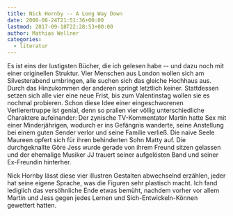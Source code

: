 ```yaml
---
title: Nick Hornby -- A Long Way Down
date: 2008-08-24T21:51:36+00:00
lastmod: 2017-09-18T22:28:53+00:00
author: Mathias Wellner
categories:
  - literatur
---
```

Es ist eins der lustigsten Bücher, die ich gelesen habe -- und dazu noch mit einer originellen Struktur. Vier Menschen aus London wollen sich am Silvesterabend umbringen, alle suchen sich das gleiche Hochhaus aus. Durch das Hinzukommen der anderen springt letztlich keiner. Stattdessen setzen sich alle vier eine neue Frist, bis zum Valentinstag wollen sie es nochmal probieren. Schon diese Idee einer eingeschworenen Verlierertruppe ist genial, denn so prallen vier völlig unterschiedliche Charaktere aufeinander: Der zynische TV-Kommentator Martin hatte Sex mit einer Minderjährigen, wodurch er ins Gefängnis wanderte, seine Anstellung bei einem guten Sender verlor und seine Familie verließ. Die naive Seele Maureen opfert sich für ihren behinderten Sohn Matty auf. Die durchgeknallte Göre Jess wurde gerade von ihrem Freund sitzen gelassen und der ehemalige Musiker JJ trauert seiner aufgelösten Band und seiner Ex-Freundin hinterher.

Nick Hornby lässt diese vier illustren Gestalten abwechselnd erzählen, jeder hat seine eigene Sprache, was die Figuren sehr plastisch macht. Ich fand lediglich das versöhnliche Ende etwas bemüht, nachdem vorher vor allem Martin und Jess gegen jedes Lernen und Sich-Entwickeln-Können gewettert hatten.
